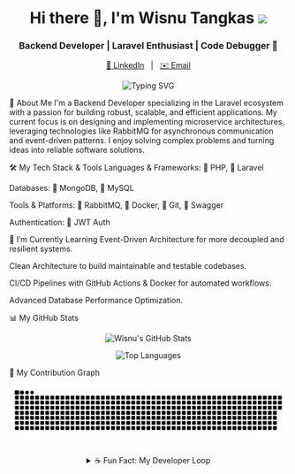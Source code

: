 <h1 align="center">
Hi there 👋, I'm Wisnu Tangkas
<img src="https://www.google.com/search?q=https://media.giphy.com/media/hvRJCLFzcasrR4ia7z/giphy.gif" width="30px"/>
</h1>
<h3 align="center">Backend Developer | Laravel Enthusiast | Code Debugger 🐞</h3>

<p align="center">
<a href="https://www.google.com/search?q=https://www.linkedin.com/in/your-linkedin-username/" target="_blank">👔 LinkedIn</a> &nbsp; | &nbsp;
<a href="mailto:your-email@example.com">✉️ Email</a>
</p>

<p align="center">
<img src="https://www.google.com/search?q=https://readme-typing-svg.demolab.com%3Ffont%3DFira%2BCode%26pause%3D1000%26color%3D00FFFF%26center%3Dtrue%26vCenter%3Dtrue%26width%3D435%26lines%3DBackend%2BDeveloper%3BBuilding%2BScalable%2BMicroservices%3BLaravel%2B%257C%2BMongoDB%2B%257C%2BRabbitMQ%3BAlways%2Blearning%2Band%2Bdebugging%2B%25F0%259F%2590%259E" alt="Typing SVG" />
</p>

🚀 About Me
I'm a Backend Developer specializing in the Laravel ecosystem with a passion for building robust, scalable, and efficient applications. My current focus is on designing and implementing microservice architectures, leveraging technologies like RabbitMQ for asynchronous communication and event-driven patterns. I enjoy solving complex problems and turning ideas into reliable software solutions.

🛠️ My Tech Stack & Tools
Languages & Frameworks: 🐘 PHP, 🚀 Laravel

Databases: 🍃 MongoDB, 🐬 MySQL

Tools & Platforms: 📨 RabbitMQ, 🐳 Docker, 🐙 Git, 📜 Swagger

Authentication: 🔑 JWT Auth

🌱 I’m Currently Learning
Event-Driven Architecture for more decoupled and resilient systems.

Clean Architecture to build maintainable and testable codebases.

CI/CD Pipelines with GitHub Actions & Docker for automated workflows.

Advanced Database Performance Optimization.

📊 My GitHub Stats
<p align="center">
<img src="https://www.google.com/search?q=https://github-readme-stats.vercel.app/api%3Fusername%3Dwisnoe14%26show_icons%3Dtrue%26theme%3Dtokyonight%26hide_border%3Dtrue%26count_private%3Dtrue%26include_all_commits%3Dtrue" alt="Wisnu's GitHub Stats" />
</p>
<p align="center">
<img src="https://www.google.com/search?q=https://github-readme-stats.vercel.app/api/top-langs/%3Fusername%3Dwisnoe14%26layout%3Dcompact%26theme%3Dtokyonight%26hide_border%3Dtrue" alt="Top Languages" />
</p>

🐍 My Contribution Graph
<p align="center">
<img src="https://github.com/wisnoe14/wisnoe14/blob/output/github-contribution-grid-snake.svg" alt="Snake Contribution Graph">
</p>

<details align="center">
<summary>☕ Fun Fact: My Developer Loop</summary>
<br/>

while(alive) {
  eat();
  code();
  debug();
  repeat();
}

</details>
